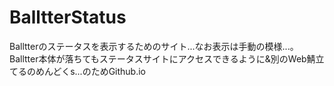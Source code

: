 # BalltterStatus
Balltterのステータスを表示するためのサイト...なお表示は手動の模様...。
Balltter本体が落ちてもステータスサイトにアクセスできるように&別のWeb鯖立てるのめんどくs...のためGithub.io
